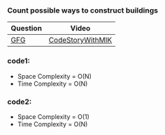 ### Count possible ways to construct buildings

|Question|Video|
|-|-|
|[GFG](https://www.geeksforgeeks.org/problems/count-possible-ways-to-construct-buildings5007/1)|[CodeStoryWithMIK](https://youtu.be/VQAp7AQ8JcM?si=bxR-Cdqg-GFFWWhR)|

### code1:
- Space Complexity = O(N)
- Time Complexity = O(N)

### code2:
- Space Complexity = O(1)
- Time Complexity = O(N)


